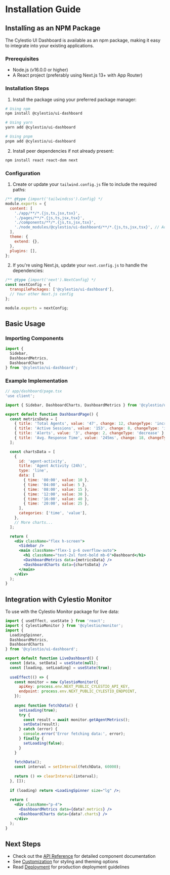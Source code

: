 # Installation Guide

## Installing as an NPM Package

The Cylestio UI Dashboard is available as an npm package, making it easy to integrate into your existing applications.

### Prerequisites

- Node.js (v16.0.0 or higher)
- A React project (preferably using Next.js 13+ with App Router)

### Installation Steps

1. Install the package using your preferred package manager:

```bash
# Using npm
npm install @cylestio/ui-dashboard

# Using yarn
yarn add @cylestio/ui-dashboard

# Using pnpm
pnpm add @cylestio/ui-dashboard
```

2. Install peer dependencies if not already present:

```bash
npm install react react-dom next
```

### Configuration

1. Create or update your `tailwind.config.js` file to include the required paths:

```js
/** @type {import('tailwindcss').Config} */
module.exports = {
  content: [
    './app/**/*.{js,ts,jsx,tsx}',
    './pages/**/*.{js,ts,jsx,tsx}',
    './components/**/*.{js,ts,jsx,tsx}',
    './node_modules/@cylestio/ui-dashboard/**/*.{js,ts,jsx,tsx}', // Add this line
  ],
  theme: {
    extend: {},
  },
  plugins: [],
};
```

2. If you're using Next.js, update your `next.config.js` to handle the dependencies:

```js
/** @type {import('next').NextConfig} */
const nextConfig = {
  transpilePackages: ['@cylestio/ui-dashboard'],
  // Your other Next.js config
};

module.exports = nextConfig;
```

## Basic Usage

### Importing Components

```jsx
import { 
  Sidebar, 
  DashboardMetrics, 
  DashboardCharts 
} from '@cylestio/ui-dashboard';
```

### Example Implementation

```jsx
// app/dashboard/page.tsx
'use client';

import { Sidebar, DashboardCharts, DashboardMetrics } from '@cylestio/ui-dashboard';

export default function DashboardPage() {
  const metricsData = [
    { title: 'Total Agents', value: '47', change: 12, changeType: 'increase' },
    { title: 'Active Sessions', value: '153', change: 8, changeType: 'increase' },
    { title: 'Alerts', value: '3', change: 2, changeType: 'decrease' },
    { title: 'Avg. Response Time', value: '245ms', change: 18, changeType: 'decrease' },
  ];

  const chartsData = [
    {
      id: 'agent-activity',
      title: 'Agent Activity (24h)',
      type: 'line',
      data: [
        { time: '00:00', value: 10 },
        { time: '04:00', value: 5 },
        { time: '08:00', value: 15 },
        { time: '12:00', value: 30 },
        { time: '16:00', value: 40 },
        { time: '20:00', value: 25 },
      ],
      categories: ['time', 'value'],
    },
    // More charts...
  ];

  return (
    <div className="flex h-screen">
      <Sidebar />
      <main className="flex-1 p-6 overflow-auto">
        <h1 className="text-2xl font-bold mb-6">Dashboard</h1>
        <DashboardMetrics data={metricsData} />
        <DashboardCharts data={chartsData} />
      </main>
    </div>
  );
}
```

## Integration with Cylestio Monitor

To use with the Cylestio Monitor package for live data:

```jsx
import { useEffect, useState } from 'react';
import { CylestioMonitor } from '@cylestio/monitor';
import { 
  LoadingSpinner, 
  DashboardMetrics, 
  DashboardCharts 
} from '@cylestio/ui-dashboard';

export default function LiveDashboard() {
  const [data, setData] = useState(null);
  const [loading, setLoading] = useState(true);
  
  useEffect(() => {
    const monitor = new CylestioMonitor({
      apiKey: process.env.NEXT_PUBLIC_CYLESTIO_API_KEY,
      endpoint: process.env.NEXT_PUBLIC_CYLESTIO_ENDPOINT,
    });
    
    async function fetchData() {
      setLoading(true);
      try {
        const result = await monitor.getAgentMetrics();
        setData(result);
      } catch (error) {
        console.error('Error fetching data:', error);
      } finally {
        setLoading(false);
      }
    }
    
    fetchData();
    const interval = setInterval(fetchData, 60000);
    
    return () => clearInterval(interval);
  }, []);
  
  if (loading) return <LoadingSpinner size="lg" />;
  
  return (
    <div className="p-4">
      <DashboardMetrics data={data?.metrics} />
      <DashboardCharts data={data?.charts} />
    </div>
  );
}
```

## Next Steps

- Check out the [API Reference](./api-reference.md) for detailed component documentation
- See [Customization](./customization.md) for styling and theming options
- Read [Deployment](./deployment.md) for production deployment guidelines 